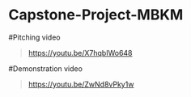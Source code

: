 # Capstone-Project-MBKM

#Pitching video
> https://youtu.be/X7hqbIWo648

#Demonstration video
> https://youtu.be/ZwNd8vPky1w
